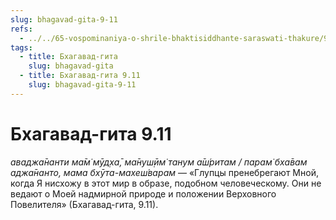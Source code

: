 ```yaml
---
slug: bhagavad-gita-9-11
refs:
  - ../../65-vospominaniya-o-shrile-bhaktisiddhante-saraswati-thakure/996-1982-01-29-a-sarasvati-thakur-olitsetvorenie-kirtana.md
tags:
  - title: Бхагавад-гита
    slug: bhagavad-gita
  - title: Бхагавад-гита 9.11
    slug: bhagavad-gita-9-11
---
```


# Бхагавад-гита 9.11

*аваджа̄нанти ма̄м̇ мӯд̣ха̄, ма̄нуш̣ӣм̇ танум а̄ш́ритам / парам̇ бха̄вам аджа̄нанто, мама бхӯта-махеш́варам* — «Глупцы пренебрегают Мной, когда Я нисхожу в этот мир в образе, подобном человеческому. Они не ведают о Моей надмирной природе и положении Верховного Повелителя» (Бхагавад-гита, 9.11).
